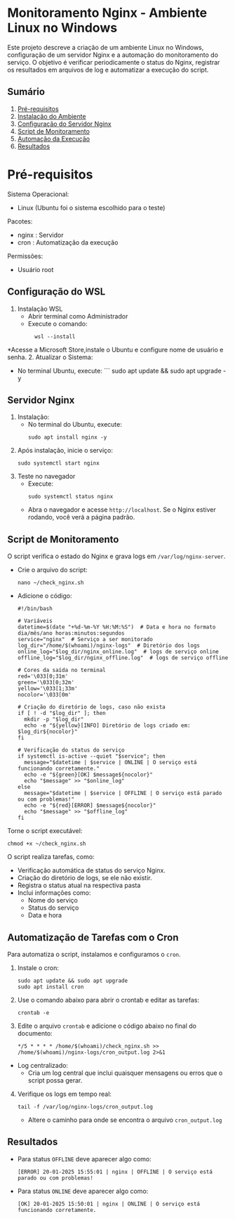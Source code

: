 # Monitoramento Nginx - Ambiente Linux no Windows #

Este projeto descreve a criação de um ambiente Linux no Windows, configuração de um servidor Nginx e a automação do monitoramento do serviço. O objetivo é verificar periodicamente o status do Nginx, registrar os resultados em arquivos de log e automatizar a execução do script.

## Sumário
1. [Pré-requisitos](#pré-requisitos)
2. [Instalação do Ambiente](#configuração-do-wsl)
3. [Configuração do Servidor Nginx](#servidor-nginx)
4. [Script de Monitoramento](#script-de-monitoramento)
5. [Automação da Execução](#automatização-de-tarefas-com-o-cron)
6. [Resultados](#resultados)
   
# Pré-requisitos
Sistema Operacional:
   * Linux (Ubuntu foi o sistema escolhido para o teste)
     
Pacotes:
   * nginx : Servidor
   * cron : Automatização da execução
     
Permissões:
   * Usuário root 

## Configuração do WSL
1. Instalação WSL
   * Abrir terminal como Administrador
   * Execute o comando:
     ```
       wsl --install
  *Acesse a Microsoft Store,instale o Ubuntu e configure nome de usuário e senha.
2. Atualizar o Sistema:
   * No terminal Ubuntu, execute:
    ```
    sudo apt update && sudo apt upgrade -y

## Servidor Nginx
1. Instalação:
   * No terminal do Ubuntu, execute:
     ```
     sudo apt install nginx -y
2. Após instalação, inicie o serviço:
     ```
     sudo systemctl start nginx
     ```  
4. Teste no navegador
   * Execute:
     ```
     sudo systemctl status nginx
   * Abra o navegador e acesse `http://localhost`. Se o Nginx estiver rodando, você verá a página padrão.

## Script de Monitoramento
O script verifica o estado do Nginx e grava logs em `/var/log/nginx-server`.
* Crie o arquivo do script:
  ```
  nano ~/check_nginx.sh
  ```
* Adicione o código:
  ```
  #!/bin/bash

  # Variáveis
  datetime=$(date "+%d-%m-%Y %H:%M:%S")  # Data e hora no formato dia/mês/ano horas:minutos:segundos
  service="nginx"  # Serviço a ser monitorado
  log_dir="/home/$(whoami)/nginx-logs"  # Diretório dos logs
  online_log="$log_dir/nginx_online.log"  # logs de serviço online
  offline_log="$log_dir/nginx_offline.log"  # logs de serviço offline

  # Cores da saída no terminal
  red='\033[0;31m'
  green='\033[0;32m'
  yellow='\033[1;33m'
  nocolor='\033[0m'

  # Criação do diretório de logs, caso não exista
  if [ ! -d "$log_dir" ]; then
    mkdir -p "$log_dir"
    echo -e "${yellow}[INFO] Diretório de logs criado em: $log_dir${nocolor}"
  fi

  # Verificação do status do serviço
  if systemctl is-active --quiet "$service"; then
    message="$datetime | $service | ONLINE | O serviço está funcionando corretamente."
    echo -e "${green}[OK] $message${nocolor}"
    echo "$message" >> "$online_log"
  else
    message="$datetime | $service | OFFLINE | O serviço está parado ou com problemas!"
    echo -e "${red}[ERROR] $message${nocolor}"
    echo "$message" >> "$offline_log"
  fi
  ```
Torne o script executável:
```
chmod +x ~/check_nginx.sh
```
O script realiza tarefas, como:
 * Verificação automática de status do serviço Nginx.
 * Criação do diretório de logs, se ele não existir.
 * Registra o status atual na respectiva pasta
 * Inclui informações como:
     * Nome do serviço
     * Status do serviço
     * Data e hora

## Automatização de Tarefas com o Cron
Para automatiza o script, instalamos e configuramos o `cron`.
1. Instale o cron:
   ```
   sudo apt update && sudo apt upgrade
   sudo apt install cron
2. Use o comando abaixo para abrir o crontab e editar as tarefas:
   ```
   crontab -e
3. Edite o arquivo `crontab` e adicione o código abaixo no final do documento:
   ```
   */5 * * * * /home/$(whoami)/check_nginx.sh >> /home/$(whoami)/nginx-logs/cron_output.log 2>&1
   ```
 * Log centralizado:
   * Cria um log central que inclui quaisquer mensagens ou erros que o script possa gerar.
4. Verifique os logs em tempo real:
   ```
   tail -f /var/log/nginx-logs/cron_output.log
   ```
   * Altere o caminho para onde se encontra o arquivo `cron_output.log`
## Resultados
* Para status `OFFLINE` deve aparecer algo como:
  ```
  [ERROR] 20-01-2025 15:55:01 | nginx | OFFLINE | O serviço está parado ou com problemas!
  ```
* Para status `ONLINE` deve aparecer algo como:
  ```
  [OK] 20-01-2025 15:50:01 | nginx | ONLINE | O serviço está funcionando corretamente.
  ```
